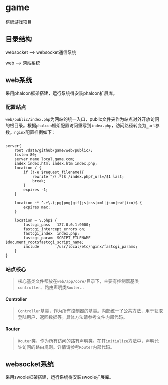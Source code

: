 # game
棋牌游戏项目

## 目录结构

websocket --> websocket通信系统

web --> 网站系统

## web系统

采用phalcon框架搭建，运行系统得安装phalcon扩展库。

### 配置站点

`web/public/index.php`为网站的统一入口，public文件夹作为站点对外开放访问的根目录。根据`phalcon`框架配置访问重写到`index.php`，访问路径转变为`_url`参数。`nginx`配置样例如下：

```

server{
	root /data/github/game/web/public/;
	listen 80;
	server_name local.game.com;
	index index.html index.htm index.php;
	location / {
		if (!-e $request_filename){
			rewrite ^/(.*)$ /index.php?_url=/$1 last;
			break;
		}
		expires -1;
	}

	location ~* ^.+\.(jpg|png|gif|js|css|xml|json|swf|ico)$ {
		expires max;
	}

	location ~ \.php$ {
    	fastcgi_pass   127.0.0.1:9000;
	    fastcgi_intercept_errors on;
	    fastcgi_index  index.php;
	    fastcgi_param  SCRIPT_FILENAME  $document_root$fastcgi_script_name;
	    include        /usr/local/etc/nginx/fastcgi_params;
    }
}

```

### 站点核心

>核心基类文件都放在`web/app/core/`目录下，主要有控制器基类`controller`、路由声明类`Router`...

#### Controller

>`Controller`基类，作为所有控制器的基类。内部统一了公共方法，用于获取登陆用户、返回数据等。具体方法请参考文件内部代码。

#### Router

>`Router`类，作为所有访问的路有声明类。在其`initialize`方法中，声明允许访问的路由规则。详情请参考`Router`内部代码。

## websocket系统

采用swoole框架搭建，运行系统得安装swoole扩展库。